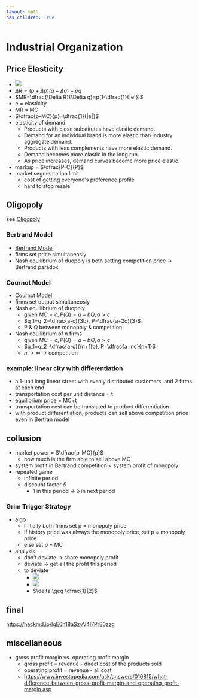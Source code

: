 ```yaml
---
layout: meth
has_children: True
---
```

# Industrial Organization

## Price Elasticity

- ![](https://i.imgur.com/5k5zVKA.png)
- $\Delta R = (p+\Delta p)(q+\Delta q)-pq$
- $MR=\dfrac{\Delta R}{\Delta q}=p(1-\dfrac{1}{|e|})$
- e = elasticity
- MR = MC
- $\dfrac{p-MC}{p}=\dfrac{1}{|e|}$
- elasticity of demand
	- Products with close substitutes have elastic demand.
	- Demand for an individual brand is more elastic than industry aggregate demand.
	- Products with less complements have more elastic demand.
	- Demand becomes more elastic in the long run.
	- As price increases, demand curves become more price elastic.
- markup = $\dfrac{P-C}{P}$
- market segmentation limit
	- cost of getting everyone's preference profile
	- hard to stop resale

## Oligopoly

see [Oligopoly](../Freshman/Microeconomics/Ch11%20Market%20Power,%20Colusion,%20and%20Obligopoly#oligopoly)

### Bertrand Model

- [Bertrand Model](../../obs_autolink/Bertrand%20Model)
- firms set price simultaneosly
- Nash equilibrium of duopoly is both setting competition price -> Bertrand paradox

### Cournot Model

- [Cournot Model](../../obs_autolink/Cournot%20Model)
- firms set output simultaneosly
- Nash equilibrium of duopoly
	- given $MC=c, P(Q)=a-bQ, a>c$
	- $q_1=q_2=\dfrac{a-c}{3b}, P=\dfrac{a+2c}{3}$
	- P & Q between monopoly & competition 
- Nash equilibrium of n firms
	- given $MC=c, P(Q)=a-bQ, a>c$
	- $q_1=q_2=\dfrac{a-c}{(n+1)b}, P=\dfrac{a+nc}{n+1}$
	- $n \rightarrow \infty$ -> competition

### example: linear city with differentiation

- a 1-unit long linear street with evenly distributed customers, and 2 firms at each end
- transportation cost per unit distance = t
- equilibrium price = MC+t
- transportation cost can be translated to product differentiation
- with product differentiation, products can sell above competition price even in Bertran model

## collusion

- market power = $\dfrac{p-MC}{p}$
	- how much is the firm able to sell above MC
- system profit in Bertrand competition < system profit of monopoly
- repeated game
	- infinite period
	- discount factor $\delta$ 
		- 1 in this period -> $\delta$ in next period

### Grim Trigger Strategy

- algo
	- initially both firms set p = monopoly price
	- if history price was always the monopoly price, set p = monopoly price
	- else set p = MC
- analysis
	- don't deviate -> share monopoly profit
	- deviate -> get all the profit this period
	- to deviate
		- ![](https://i.imgur.com/uExqlSr.png)
		- ![](https://i.imgur.com/KQ4RNMx.png)
		- $\delta \geq \dfrac{1}{2}$

## final

<https://hackmd.io/lgE6h18aSzyV4I7PrE0zzg>

## miscellaneous

- gross profit margin vs. operating profit margin
	- gross profit = revenue - direct cost of the products sold
	- operating profit = revenue - all cost
	- <https://www.investopedia.com/ask/answers/010815/what-difference-between-gross-profit-margin-and-operating-profit-margin.asp>
